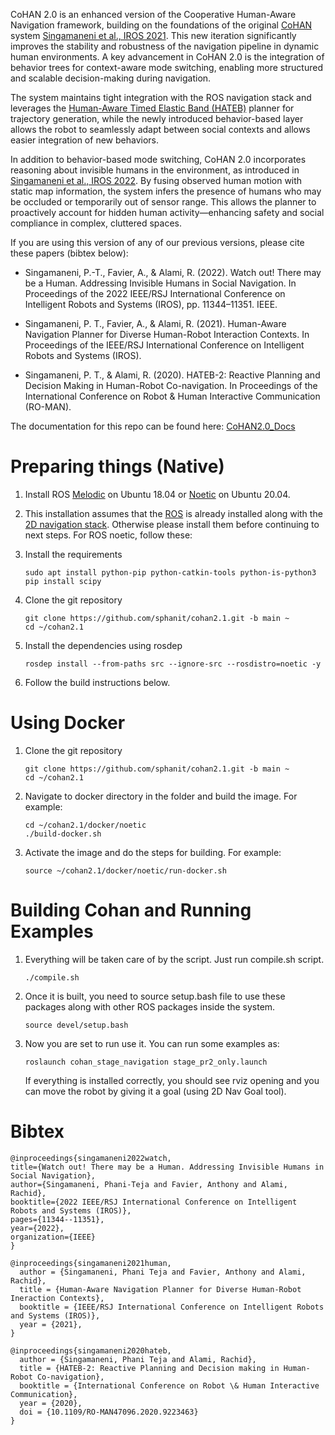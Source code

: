 CoHAN 2.0 is an enhanced version of the Cooperative Human-Aware Navigation framework, building on the foundations of the original [CoHAN](https://github.com/sphanit/cohan_planner_multi) system [Singamaneni et al., IROS 2021](https://ieeexplore.ieee.org/document/9636613). This new iteration significantly improves the stability and robustness of the navigation pipeline in dynamic human environments. A key advancement in CoHAN 2.0 is the integration of behavior trees for context-aware mode switching, enabling more structured and scalable decision-making during navigation.

The system maintains tight integration with the ROS navigation stack and leverages the [Human-Aware Timed Elastic Band (HATEB)](https://hal.laas.fr/hal-02922029/file/Ro_Man_2020.pdf) planner for trajectory generation, while the newly introduced behavior-based layer allows the robot to seamlessly adapt between social contexts and allows easier integration of new behaviors.

In addition to behavior-based mode switching, CoHAN 2.0 incorporates reasoning about invisible humans in the environment, as introduced in [Singamaneni et al., IROS 2022](https://ieeexplore.ieee.org/document/9982186). By fusing observed human motion with static map information, the system infers the presence of humans who may be occluded or temporarily out of sensor range. This allows the planner to proactively account for hidden human activity—enhancing safety and social compliance in complex, cluttered spaces.


If you are using this version of any of our previous versions, please cite these papers (bibtex below):

- Singamaneni, P.-T., Favier, A., & Alami, R. (2022). Watch out! There may be a Human. Addressing Invisible Humans in Social Navigation. In Proceedings of the 2022 IEEE/RSJ International Conference on Intelligent Robots and Systems (IROS), pp. 11344–11351. IEEE.

- Singamaneni, P. T., Favier, A., & Alami, R. (2021). Human-Aware Navigation Planner for Diverse Human-Robot Interaction Contexts. In Proceedings of the IEEE/RSJ International Conference on Intelligent Robots and Systems (IROS).

- Singamaneni, P. T., & Alami, R. (2020). HATEB-2: Reactive Planning and Decision Making in Human-Robot Co-navigation. In Proceedings of the International Conference on Robot & Human Interactive Communication (RO-MAN).

The documentation for this repo can be found here: [CoHAN2.0_Docs](https://laas-hri.github.io/CoHAN2.0_docs)

# Preparing things (Native)
1. Install ROS [Melodic](https://wiki.ros.org/melodic/Installation/Ubuntu) on Ubuntu 18.04 or [Noetic](https://wiki.ros.org/noetic/Installation/Ubuntu) on Ubuntu 20.04. 
2. This installation assumes that the [ROS](http://wiki.ros.org/ROS/Installation) is already installed along with the [2D navigation stack](http://wiki.ros.org/navigation). Otherwise please install them before continuing to next steps. For ROS noetic, follow these:
3. Install the requirements
	```
	sudo apt install python-pip python-catkin-tools python-is-python3
	pip install scipy
	```
4. Clone the git repository
	```
	git clone https://github.com/sphanit/cohan2.1.git -b main ~
	cd ~/cohan2.1
	```
5. Install the dependencies using rosdep
	```
	rosdep install --from-paths src --ignore-src --rosdistro=noetic -y
    ```

6. Follow the build instructions below.



# Using Docker
1. Clone the git repository
	```
	git clone https://github.com/sphanit/cohan2.1.git -b main ~
	cd ~/cohan2.1
    ```
2. Navigate to docker directory in the folder and build the image. For example:
    ```
    cd ~/cohan2.1/docker/noetic
    ./build-docker.sh
    ```
3. Activate the image and do the steps for building. For example:
    ```
    source ~/cohan2.1/docker/noetic/run-docker.sh
    ```


# Building Cohan and Running Examples
1. Everything will be taken care of by the script. Just run compile.sh script.
    ```
    ./compile.sh
    ```
2. Once it is built, you need to source setup.bash file to use these packages along with other ROS packages inside the system.
    ```
    source devel/setup.bash
    ```
3. Now you are set to run use it. You can run some examples as:

    ```
    roslaunch cohan_stage_navigation stage_pr2_only.launch
    ``` 
    If everything is installed correctly, you should see rviz opening and you can move the robot by giving it a goal (using 2D Nav Goal tool).

# Bibtex
```
@inproceedings{singamaneni2022watch,
title={Watch out! There may be a Human. Addressing Invisible Humans in Social Navigation},
author={Singamaneni, Phani-Teja and Favier, Anthony and Alami, Rachid},
booktitle={2022 IEEE/RSJ International Conference on Intelligent Robots and Systems (IROS)},
pages={11344--11351},
year={2022},
organization={IEEE}
}

@inproceedings{singamaneni2021human,
  author = {Singamaneni, Phani Teja and Favier, Anthony and Alami, Rachid},
  title = {Human-Aware Navigation Planner for Diverse Human-Robot Ineraction Contexts},
  booktitle = {IEEE/RSJ International Conference on Intelligent Robots and Systems (IROS)},
  year = {2021},
}

@inproceedings{singamaneni2020hateb,
  author = {Singamaneni, Phani Teja and Alami, Rachid},
  title = {HATEB-2: Reactive Planning and Decision making in Human-Robot Co-navigation},
  booktitle = {International Conference on Robot \& Human Interactive Communication},
  year = {2020},
  doi = {10.1109/RO-MAN47096.2020.9223463}
}
```
